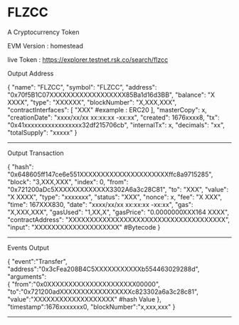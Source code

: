 # FLZCC
A Cryptocurrency Token


EVM Version : homestead

live Token : https://explorer.testnet.rsk.co/search/flzcc

Output Address


{
    "name": "FLZCC",
    "symbol": "FLZCC",
    "address": "0x70f5B1C07XXXXXXXXXXXXXXXXXX85Ba1d16d3BB",
    "balance": "X XXXX",
    "type": "XXXXXX",
    "blockNumber": "X,XXX,XXX",
    "contractInterfaces": [
        "XXX" #example : ERC20
    ],
    "masterCopy": x,
    "creationDate": "xxxx/xx/xx xx:xx:xx -xx:xx",
    "created": 1676xxxx8,
    "tx": "0x41xxxxxxxxxxxxxxxxx32df215706cb",
    "internalTx": x,
    "decimals": "xx",
    "totalSupply": "xxxxx"
}


------------------------------------------------------------------------------------------------

Output Transaction


{
    "hash": "0x648605ff147ce6e551XXXXXXXXXXXXXXXXXXXXXffc8a9715285",
    "block": "3,XXX,XXX",
    "index": 0,
    "from": "0x721200aDc5XXXXXXXXXXXXX3302A6a3c28C81",
    "to": "XXX",
    "value": "X XXXX",
    "type": "xxxxxxx",
    "status": "XXX",
    "nonce": x,
    "fee": "X XXX",
    "time": 167XXX830,
    "date": "xxxx/xx/xx xx:xx:xx -xx:xx",
    "gas": "X,XXX,XXX",
    "gasUsed": "1,XX,X",
    "gasPrice": "0.0000000XXX164 XXXX",
    "contractAddress": "XXXXXXXXXXXXXXXXXXXXXXXXXXXXXXXXXXXXX",
    "input": "XXXXXXXXXXXXXXXXXXXX"     #Bytecode
}

-----------------------------------------------------------------------------------------------
Events Output

{
"event":"Transfer",
"address":"0x3cFea208B4C5XXXXXXXXXXXb554463029288d",
"arguments":       
    {
      "from":"0x0XXXXXXXXXXXXXXXXXXXXX00000",
      "to":"0x721200adXXXXXXXXXXXXXXXXXc823302a6a3c28c81",
      "value":"XXXXXXXXXXXXXXXXXXX"  #hash Value
     },
"timestamp":1676xxxxxxx0,
"blockNumber":"x,xxx,xxx"
}



-----------------------------------------------------------------------------------------------
